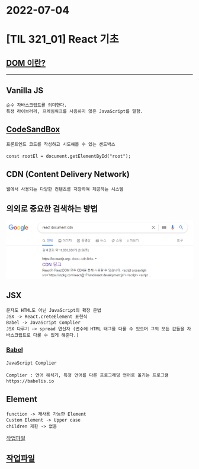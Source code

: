 # 2022-07-04

# [TIL 321_01] React 기초

## [DOM 이란?](https://developer.mozilla.org/ko/docs/Web/API/Document_Object_Model)
***    

## Vanilla JS
    순수 자바스크립트를 의미한다.
    특정 라이브러리, 프레임워크를 사용하지 않은 JavaScript를 말함.

## [CodeSandBox](https://codesandbox.io/)
    프론트엔드 코드를 작성하고 시도해볼 수 있는 센드박스

    const rootEl = document.getElementById("root");


## CDN (Content Delivery Network)
    웹에서 사용되는 다양한 컨텐츠를 저장하여 제공하는 시스템    


## 의외로 중요한 검색하는 방법  

![Create](images/[321_01]_serach.png)


## JSX

    문자도 HTML도 아닌 JavaScript의 확장 문법
    JSX -> React.creteElement 표현식
    Babel -> JavaScript Complier
    JSX 다루기 -> spread 연산자 (변수에 HTML 태그를 다룰 수 있으며 그외 모든 값들을 자바스크립트로 다룰 수 있게 해준다.)

### [Babel](https://babeljs.io)
    JavaScript Complier

    Complier : 언어 해석기, 특정 언어를 다른 프로그래밍 언어로 옮기는 프로그램
    https://babelis.io


## Element 
    function -> 재사용 가능한 Element
    Custom Element -> Upper case
    children 제한 -> 없음
[작업파일](%5B321_01%5D_react.html])



## [작업파일](https://codesandbox.io/s/sparkling-butterfly-3918ef?file=/index.html)